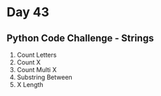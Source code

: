 # Day 43

## Python Code Challenge - Strings

1. Count Letters
2. Count X
3. Count Multi X
4. Substring Between
5. X Length
